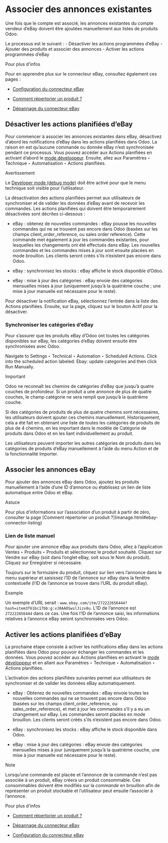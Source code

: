 # Associer des annonces existantes

Une fois que le compte est associé, les annonces existantes du compte vendeur
d’eBay doivent être ajoutées manuellement aux listes de produits Odoo.

Le processus est le suivant : - Désactiver les actions programmées d’eBay -
Ajouter des produits et associer des annonces - Activer les actions
programmées d’eBay

Pour plus d'infos

Pour en apprendre plus sur le connecteur eBay, consultez également ces pages :

  * [Configuration du connecteur eBay](setup.html)

  * [Comment répertorier un produit ?](manage.html)

  * [Dépannage du connecteur eBay](troubleshooting.html)

## Désactiver les actions planifiées d’eBay

Pour commencer à associer les annonces existantes dans eBay, désactivez
d’abord les notifications d’eBay dans les actions planifiées dans Odoo. La
raison en est qu’aucune commande ou donnée eBay n’est synchronisée pendant ce
processus. Vous pouvez accéder aux Actions planifiées en activant d’abord le
[mode développeur](../../../general/developer_mode.html#developer-mode).
Ensuite, allez aux Paramètres ‣ Technique ‣ Automatisation ‣ Actions
planifiées.

Avertissement

Le [Developer mode (debug mode)](../../../general/developer_mode.html) doit
être activé pour que le menu technique soit visible pour l’utilisateur.

La désactivation des actions planifiées permet aux utilisateurs de
synchroniser et de valider les données d’eBay avant de recevoir les commandes.
Les actions planifiées qui doivent être temporairement désactivées sont
décrites ci-dessous :

  * eBay : obtenez de nouvelles commandes : eBay pousse les nouvelles commandes qui ne se trouvent pas encore dans Odoo (basées sur les champs client_order_reference, ou sales order reference). Cette commande met également à jour les commandes existantes, pour lesquelles les changements ont été effectués dans eBay. Les nouvelles commandes et les commandes mises à jour sont ensuite placées en mode brouillon. Les clients seront créés s’ils n’existent pas encore dans Odoo.

  * eBay : synchronisez les stocks : eBay affiche le stock disponible d’Odoo.

  * eBay : mise à jour des catégories : eBay envoie des catégories mensuelles mises à jour (uniquement jusqu’à la quatrième couche ; une mise à jour manuelle est nécessaire pour le reste).

Pour désactiver la notification eBay, sélectionnez l’entrée dans la liste des
Actions planifiées. Ensuite, sur la page, cliquez sur le bouton Actif pour la
désactiver.

### Synchroniser les catégories d’eBay

Pour s’assurer que les produits eBay d’Odoo ont toutes les catégories
disponibles sur eBay, les catégories d’eBay doivent ensuite être synchronisées
avec Odoo.

Navigate to Settings ‣ Technical ‣ Automation ‣ Scheduled Actions. Click into
the scheduled action labeled: Ebay: update categories and then click Run
Manually.

Important

Odoo ne reconnaît les chemins de catégories d’eBay que jusqu’à quatre couches
de profondeur. Si un produit a une annonce de plus de quatre couches, le champ
catégorie ne sera rempli que jusqu’à la quatrième couche.

Si des catégories de produits de plus de quatre chemins sont nécessaires, les
utilisateurs doivent ajouter ces chemins manuellement. Historiquement, cela a
été fait en obtenant une liste de toutes les catégories de produits de plus de
4 chemins, en les important dans le modèle de Catégorie de produits dans Odoo
et en les liant individuellement au produit.

Les utilisateurs peuvent importer les autres catégories de produits dans les
catégories de produits d’eBay manuellement à l’aide du menu Action et de la
fonctionnalité Importer.

## Associer les annonces eBay

Pour ajouter des annonces eBay dans Odoo, ajoutez les produits manuellement à
l’aide d’une ID d’annonce ou établissez un lien de liste automatique entre
Odoo et eBay.

Astuce

Pour plus d’informations sur l’association d’un produit à partir de zéro,
consulter la page [Comment répertorier un produit ?](manage.html#ebay-
connector-listing)

### Lien de liste manuel

Pour ajouter une annonce eBay aux produits dans Odoo, allez à l’application
Ventes ‣ Produits ‣ Produits et sélectionnez le produit souhaité. Cliquez sur
Vendre sur eBay (soit dans l’onglet eBay, soit sous le Nom du produit).
Cliquez sur Enregistrer si nécessaire.

Toujours sur le formulaire du produit, cliquez sur lien vers l’annonce dans le
menu supérieur et saisissez l’ID de l’annonce sur eBay dans la fenêtre
contextuelle (l’ID de l’annonce se trouve dans l’URL du produit eBay).

Example

Un exemple d’URL serait :
`www.ebay.com/itm/272222656444?hash=item3f61bc17bb:g:vJ0AAOSwslJizv8u`. L’ID
de l’annonce est `272222656444` dans ce cas. Une fois l’ID de l’annonce saisi,
les informations relatives à l’annonce eBay seront synchronisées vers Odoo.

## Activer les actions planifiées d’eBay

La prochaine étape consiste à activer les notifications eBay dans les actions
planifiées dans Odoo pour pouvoir échanger les commandes et les données. Vous
pouvez accéder aux Actions planifiées en activant le [mode
développeur](../../../general/developer_mode.html#developer-mode) et en allant
aux Paramètres ‣ Technique ‣ Automatisation ‣ Actions planifiées.

L’activation des actions planifiées suivantes permet aux utilisateurs de
synchroniser et de valider les données eBay automatiquement.

  * eBay : Obtenez de nouvelles commandes : eBay envoie toutes les nouvelles commandes qui ne se trouvent pas encore dans Odoo (basées sur les champs client_order_reference, ou sales_order_reference), et met à jour les commandes s’il y a eu un changement sur eBay. Les commandes seront placées en mode brouillon. Les clients seront créés s’ils n’existent pas encore dans Odoo.

  * eBay : synchronisez les stocks : eBay affiche le stock disponible dans Odoo.

  * eBay : mise à jour des catégories : eBay envoie des catégories mensuelles mises à jour (uniquement jusqu’à la quatrième couche, une mise à jour manuelle est nécessaire pour le reste).

Note

Lorsqu’une commande est placée et l’annonce de la commande n’est pas associée
à un produit, eBay créera un produit consommable. Ces consommables doivent
être modifiés sur la _commande_ en brouillon afin de représenter un produit
stockable et l’utilisateur peut ensuite l’associer à l’annonce.

Pour plus d'infos

  * [Comment répertorier un produit ?](manage.html)

  * [Dépannage du connecteur eBay](troubleshooting.html)

  * [Configuration du connecteur eBay](setup.html)

